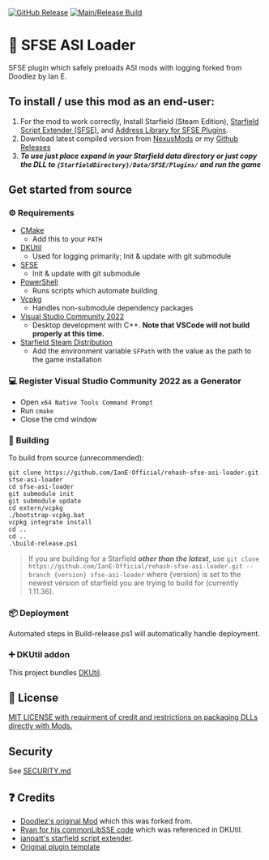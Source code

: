 [![GitHub Release](https://img.shields.io/github/v/release/IanE-Official/rehash-sfse-asi-loader)](https://github.com/IanE-Official/rehash-sfse-asi-loader/releases)
[![Main/Release Build](https://github.com/IanE-Official/rehash-sfse-asi-loader/actions/workflows/build-push.yml/badge.svg)](https://github.com/IanE-Official/rehash-sfse-asi-loader/actions/workflows/build-push.yml)

# 📑 SFSE ASI Loader

SFSE plugin which safely preloads ASI mods with logging forked from Doodlez by Ian E.

## To install / use this mod as an end-user:

1. For the mod to work correctly, Install Starfield (Steam Edition), [Starfield Script Extender (SFSE)](https://www.nexusmods.com/starfield/mods/106), and [Address Library for SFSE Plugins](https://www.nexusmods.com/starfield/mods/3256).
2. Download latest compiled version from [NexusMods](https://www.nexusmods.com/starfield/mods/8055?tab=files) or my [Github Releases](https://github.com/IanE-Official/rehash-sfse-asi-loader/releases)
3. **_To use just place expand in your Starfield data directory or just copy the DLL to `{StarfieldDirectory}/Data/SFSE/Plugins/` and run the game_**

## Get started from source

### ⚙ Requirements

- [CMake](https://cmake.org/)
  - Add this to your `PATH`
- [DKUtil](https://github.com/gottyduke/DKUtil)
  - Used for logging primarily; Init & update with git submodule
- [SFSE](https://github.com/ianpatt/sfse)
  - Init & update with git submodule
- [PowerShell](https://github.com/PowerShell/PowerShell/releases/latest)
  - Runs scripts which automate building
- [Vcpkg](https://github.com/microsoft/vcpkg)
  - Handles non-submodule dependency packages
- [Visual Studio Community 2022](https://visualstudio.microsoft.com/)
  - Desktop development with C++. **Note that VSCode will not build properly at this time.**
- [Starfield Steam Distribution](#-deployment)
  - Add the environment variable `SFPath` with the value as the path to the game installation

### 💻 Register Visual Studio Community 2022 as a Generator

- Open `x64 Native Tools Command Prompt`
- Run `cmake`
- Close the cmd window

### 🔨 Building

To build from source (unrecommended):

```
git clone https://github.com/IanE-Official/rehash-sfse-asi-loader.git sfse-asi-loader
cd sfse-asi-loader
git submodule init
git submodule update
cd extern/vcpkg
./bootstrap-vcpkg.bat
vcpkg integrate install
cd ..
cd ..
.\build-release.ps1
```

> If you are building for a Starfield **_other than the latest_**, use `git clone https://github.com/IanE-Official/rehash-sfse-asi-loader.git --branch {version} sfse-asi-loader`
> where {version} is set to the newest version of starfield you are trying to build for (currently 1.11.36).

### 📦 Deployment

Automated steps in Build-release.ps1 will automatically handle deployment.

### ➕ DKUtil addon

This project bundles [DKUtil](https://github.com/gottyduke/DKUtil).

## 📖 License

[MIT LICENSE with requirment of credit and restrictions on packaging DLLs directly with Mods.](LICENSE)

## Security

See [SECURITY.md](SECURITY.md)

## ❓ Credits

- [Doodlez's original Mod](https://www.nexusmods.com/starfield/mods/857) which this was forked from.
- [Ryan for his commonLibSSE code](https://github.com/Ryan-rsm-McKenzie/CommonLibSSE) which was referenced in DKUtil.
- [ianpatt's starfield script extender](https://github.com/ianpatt/sfse).
- [Original plugin template](https://github.com/gottyduke/PluginTemplate)

